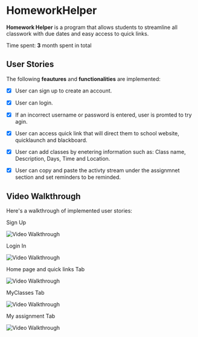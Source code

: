 # HomeworkHelper

**Homework Helper** is a program that allows students to streamline all classwork with due dates and easy access to quick links.

Time spent: **3** month spent in total

## User Stories

The following **feautures** and **functionalities** are implemented:

- [x] User can sign up to create an account.
- [x] User can login. 
- [x] If an incorrect username or password is entered, user is promted to try agin.
- [x] User can access quick link that will direct them to school website, quicklaunch and blackboard.
- [x] User can add classes by enetering information such as: Class name, Description, Days, Time and Location.
- [x] User can copy and paste the activty stream under the assignmnet section and set reminders to be reminded.


## Video Walkthrough

Here's a walkthrough of implemented user stories:

Sign Up

<img src='http://g.recordit.co/G8a4QVYmen.gif' title='Video Walkthrough' width='' alt='Video Walkthrough' />

Login In 

<img src='http://g.recordit.co/OH16JLvpxK.gif' title='Video Walkthrough' width='' alt='Video Walkthrough' />

Home page and quick links Tab

<img src='http://g.recordit.co/EIP2EWAcFl.gif' title='Video Walkthrough' width='' alt='Video Walkthrough' />

MyClasses Tab

<img src='http://g.recordit.co/rUiddxTt8e.gif' title='Video Walkthrough' width='' alt='Video Walkthrough' />

My assignment Tab

<img src='http://g.recordit.co/EIP2EWAcFl.gif' title='Video Walkthrough' width='' alt='Video Walkthrough' />



